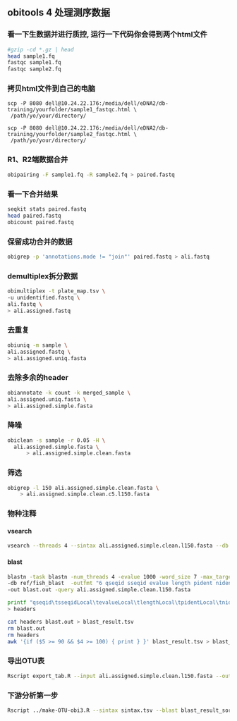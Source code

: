 ## obitools 4 处理测序数据
### 看一下生数据并进行质控, 运行一下代码你会得到两个html文件
```bash
#gzip -cd *.gz | head
head sample1.fq
fastqc sample1.fq
fastqc sample2.fq
```
### 拷贝html文件到自己的电脑
```bahs
scp -P 8080 dell@10.24.22.176:/media/dell/eDNA2/db-training/yourfolder/sample1_fastqc.html \
 /path/yo/your/directory/

scp -P 8080 dell@10.24.22.176:/media/dell/eDNA2/db-training/yourfolder/sample2_fastqc.html \
 /path/yo/your/directory/
```

### R1、R2端数据合并
```bash
obipairing -F sample1.fq -R sample2.fq > paired.fastq
```
### 看一下合并结果
```bash
seqkit stats paired.fastq
head paired.fastq
obicount paired.fastq
```
### 保留成功合并的数据
```bash
obigrep -p 'annotations.mode != "join"' paired.fastq > ali.fastq
```
### demultiplex拆分数据
```bash
obimultiplex -t plate_map.tsv \
-u unidentified.fastq \
ali.fastq \
> ali.assigned.fastq
```
### 去重复
```bash
obiuniq -m sample \
ali.assigned.fastq \
> ali.assigned.uniq.fasta
```
### 去除多余的header
```bash
obiannotate -k count -k merged_sample \
ali.assigned.uniq.fasta \
> ali.assigned.simple.fasta
```

### 降噪
```bash
obiclean -s sample -r 0.05 -H \
  ali.assigned.simple.fasta \
      > ali.assigned.simple.clean.fasta
```

### 筛选
```bash
obigrep -l 150 ali.assigned.simple.clean.fasta \
    > ali.assigned.simple.clean.c5.l150.fasta
```

### 物种注释
#### vsearch
```bash
vsearch --threads 4 --sintax ali.assigned.simple.clean.l150.fasta --db ../ref/fish_sintax.fasta --sintax_cutoff 0.7 --tabbedout sintax.tsv
```
#### blast
```bash
blastn -task blastn -num_threads 4 -evalue 1000 -word_size 7 -max_target_seqs 500 \
-db ref/fish_blast  -outfmt "6 qseqid sseqid evalue length pident nident score bitscore" \
-out blast.out -query ali.assigned.simple.clean.l150.fasta

printf "qseqid\tsseqidLocal\tevalueLocal\tlengthLocal\tpidentLocal\tnidentLocal\tscoreLocal\tbitscoreLocal\n" \
> headers

cat headers blast.out > blast_result.tsv
rm blast.out
rm headers
awk '{if ($5 >= 90 && $4 >= 100) { print } }' blast_result.tsv > blast_result_sorted.tsv 
```
### 导出OTU表
```bash
Rscript export_tab.R --input ali.assigned.simple.clean.l150.fasta --output tab.csv
```
### 下游分析第一步
```bash
Rscript ../make-OTU-obi3.R --sintax sintax.tsv --blast blast_result_sorted.tsv --taxonomy ../ref/reference-library-master.txt --otus tab.csv --output obi_full_OTUs.csv
```